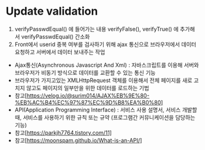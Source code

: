 # Update validation
1. verifyPasswdEqual() 에 들어가는 내용 verifyFalse(), verifyTrue() 에 추가해서 verifyPasswdEqual() 간소화
2. Front에서 userid 중복 여부를 검사하기 위해 ajax 통신으로 브라우저에서 데이터 요청하고 서버에서 데이터 보내주는 작업 
  - Ajax통신(Asynchronous Javascript And Xml) : 자바스크립트를 이용해 서버와 브라우저가 비동기 방식으로 데이터를 교환할 수 있는 통신 기능
  - 브라우저가 가지고있는 XMLHttpRequest 객체를 이용해서 전체 페이지를 새로 고치지 않고도 페이지의 일부만을 위한 데이터를 로드하는 기법
  - 참고[https://velog.io/@surim014/AJAX%EB%9E%80-%EB%AC%B4%EC%97%87%EC%9D%B8%EA%B0%80]
  - API(Application Programming Interface) : 서비스 사용 설명서, 서비스 개발할 때, 서비스를 사용하기 위한 규칙 또는 규약 (프로그램간 커뮤니케이션을 담당하는 기능)
  - 참고[https://parkjh7764.tistory.com/11]
  - 참고[https://moonspam.github.io/What-is-an-API/]


## 